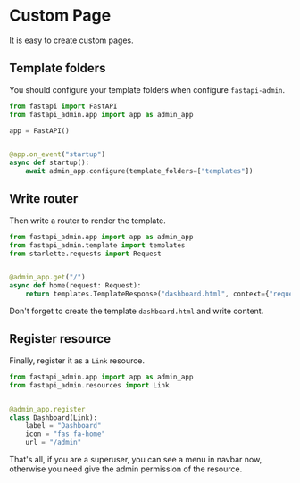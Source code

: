 # Custom Page

It is easy to create custom pages.

## Template folders

You should configure your template folders when configure `fastapi-admin`.

```python
from fastapi import FastAPI
from fastapi_admin.app import app as admin_app

app = FastAPI()


@app.on_event("startup")
async def startup():
    await admin_app.configure(template_folders=["templates"])

```

## Write router

Then write a router to render the template.

```python
from fastapi_admin.app import app as admin_app
from fastapi_admin.template import templates
from starlette.requests import Request


@admin_app.get("/")
async def home(request: Request):
    return templates.TemplateResponse("dashboard.html", context={"request": request})
```

Don't forget to create the template `dashboard.html` and write content.

## Register resource

Finally, register it as a `Link` resource.

```python
from fastapi_admin.app import app as admin_app
from fastapi_admin.resources import Link


@admin_app.register
class Dashboard(Link):
    label = "Dashboard"
    icon = "fas fa-home"
    url = "/admin"
```

That's all, if you are a superuser, you can see a menu in navbar now, otherwise you need give the admin permission of
the resource.
